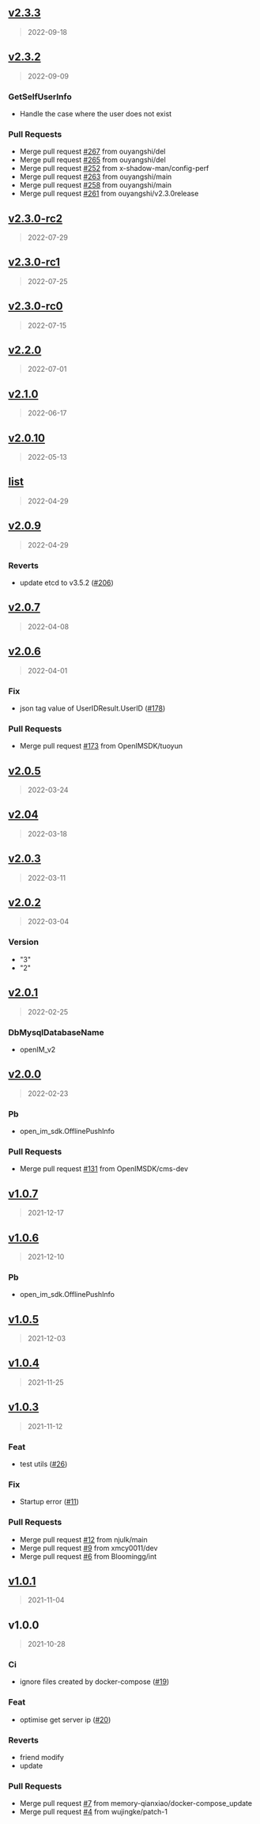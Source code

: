 
<a name="v2.3.3"></a>
## [v2.3.3](https://github.com/OpenIMSDK/Open-IM-Server/compare/v2.3.2...v2.3.3)

> 2022-09-18


<a name="v2.3.2"></a>
## [v2.3.2](https://github.com/OpenIMSDK/Open-IM-Server/compare/v2.3.0-rc2...v2.3.2)

> 2022-09-09

### GetSelfUserInfo

* Handle the case where the user does not exist

### Pull Requests

* Merge pull request [#267](https://github.com/OpenIMSDK/Open-IM-Server/issues/267) from ouyangshi/del
* Merge pull request [#265](https://github.com/OpenIMSDK/Open-IM-Server/issues/265) from ouyangshi/del
* Merge pull request [#252](https://github.com/OpenIMSDK/Open-IM-Server/issues/252) from x-shadow-man/config-perf
* Merge pull request [#263](https://github.com/OpenIMSDK/Open-IM-Server/issues/263) from ouyangshi/main
* Merge pull request [#258](https://github.com/OpenIMSDK/Open-IM-Server/issues/258) from ouyangshi/main
* Merge pull request [#261](https://github.com/OpenIMSDK/Open-IM-Server/issues/261) from ouyangshi/v2.3.0release


<a name="v2.3.0-rc2"></a>
## [v2.3.0-rc2](https://github.com/OpenIMSDK/Open-IM-Server/compare/v2.3.0-rc1...v2.3.0-rc2)

> 2022-07-29


<a name="v2.3.0-rc1"></a>
## [v2.3.0-rc1](https://github.com/OpenIMSDK/Open-IM-Server/compare/v2.3.0-rc0...v2.3.0-rc1)

> 2022-07-25


<a name="v2.3.0-rc0"></a>
## [v2.3.0-rc0](https://github.com/OpenIMSDK/Open-IM-Server/compare/v2.2.0...v2.3.0-rc0)

> 2022-07-15


<a name="v2.2.0"></a>
## [v2.2.0](https://github.com/OpenIMSDK/Open-IM-Server/compare/v2.1.0...v2.2.0)

> 2022-07-01


<a name="v2.1.0"></a>
## [v2.1.0](https://github.com/OpenIMSDK/Open-IM-Server/compare/v2.0.10...v2.1.0)

> 2022-06-17


<a name="v2.0.10"></a>
## [v2.0.10](https://github.com/OpenIMSDK/Open-IM-Server/compare/list...v2.0.10)

> 2022-05-13


<a name="list"></a>
## [list](https://github.com/OpenIMSDK/Open-IM-Server/compare/v2.0.9...list)

> 2022-04-29


<a name="v2.0.9"></a>
## [v2.0.9](https://github.com/OpenIMSDK/Open-IM-Server/compare/v2.0.7...v2.0.9)

> 2022-04-29

### Reverts

* update etcd to v3.5.2 ([#206](https://github.com/OpenIMSDK/Open-IM-Server/issues/206))


<a name="v2.0.7"></a>
## [v2.0.7](https://github.com/OpenIMSDK/Open-IM-Server/compare/v2.0.6...v2.0.7)

> 2022-04-08


<a name="v2.0.6"></a>
## [v2.0.6](https://github.com/OpenIMSDK/Open-IM-Server/compare/v2.0.5...v2.0.6)

> 2022-04-01

### Fix

* json tag value of UserIDResult.UserID ([#178](https://github.com/OpenIMSDK/Open-IM-Server/issues/178))

### Pull Requests

* Merge pull request [#173](https://github.com/OpenIMSDK/Open-IM-Server/issues/173) from OpenIMSDK/tuoyun


<a name="v2.0.5"></a>
## [v2.0.5](https://github.com/OpenIMSDK/Open-IM-Server/compare/v2.04...v2.0.5)

> 2022-03-24


<a name="v2.04"></a>
## [v2.04](https://github.com/OpenIMSDK/Open-IM-Server/compare/v2.0.3...v2.04)

> 2022-03-18


<a name="v2.0.3"></a>
## [v2.0.3](https://github.com/OpenIMSDK/Open-IM-Server/compare/v2.0.2...v2.0.3)

> 2022-03-11


<a name="v2.0.2"></a>
## [v2.0.2](https://github.com/OpenIMSDK/Open-IM-Server/compare/v2.0.1...v2.0.2)

> 2022-03-04

### Version

* "3"
* "2"


<a name="v2.0.1"></a>
## [v2.0.1](https://github.com/OpenIMSDK/Open-IM-Server/compare/v2.0.0...v2.0.1)

> 2022-02-25

### DbMysqlDatabaseName

* openIM_v2


<a name="v2.0.0"></a>
## [v2.0.0](https://github.com/OpenIMSDK/Open-IM-Server/compare/v1.0.7...v2.0.0)

> 2022-02-23

### Pb

* open_im_sdk.OfflinePushInfo

### Pull Requests

* Merge pull request [#131](https://github.com/OpenIMSDK/Open-IM-Server/issues/131) from OpenIMSDK/cms-dev


<a name="v1.0.7"></a>
## [v1.0.7](https://github.com/OpenIMSDK/Open-IM-Server/compare/v1.0.6...v1.0.7)

> 2021-12-17


<a name="v1.0.6"></a>
## [v1.0.6](https://github.com/OpenIMSDK/Open-IM-Server/compare/v1.0.5...v1.0.6)

> 2021-12-10

### Pb

* open_im_sdk.OfflinePushInfo


<a name="v1.0.5"></a>
## [v1.0.5](https://github.com/OpenIMSDK/Open-IM-Server/compare/v1.0.4...v1.0.5)

> 2021-12-03


<a name="v1.0.4"></a>
## [v1.0.4](https://github.com/OpenIMSDK/Open-IM-Server/compare/v1.0.3...v1.0.4)

> 2021-11-25


<a name="v1.0.3"></a>
## [v1.0.3](https://github.com/OpenIMSDK/Open-IM-Server/compare/v1.0.1...v1.0.3)

> 2021-11-12

### Feat

* test utils ([#26](https://github.com/OpenIMSDK/Open-IM-Server/issues/26))

### Fix

* Startup error ([#11](https://github.com/OpenIMSDK/Open-IM-Server/issues/11))

### Pull Requests

* Merge pull request [#12](https://github.com/OpenIMSDK/Open-IM-Server/issues/12) from njulk/main
* Merge pull request [#9](https://github.com/OpenIMSDK/Open-IM-Server/issues/9) from xmcy0011/dev
* Merge pull request [#6](https://github.com/OpenIMSDK/Open-IM-Server/issues/6) from Bloomingg/int


<a name="v1.0.1"></a>
## [v1.0.1](https://github.com/OpenIMSDK/Open-IM-Server/compare/v1.0.0...v1.0.1)

> 2021-11-04


<a name="v1.0.0"></a>
## v1.0.0

> 2021-10-28

### Ci

* ignore files created by docker-compose ([#19](https://github.com/OpenIMSDK/Open-IM-Server/issues/19))

### Feat

* optimise get server ip ([#20](https://github.com/OpenIMSDK/Open-IM-Server/issues/20))

### Reverts

* friend modify
* update

### Pull Requests

* Merge pull request [#7](https://github.com/OpenIMSDK/Open-IM-Server/issues/7) from memory-qianxiao/docker-compose_update
* Merge pull request [#4](https://github.com/OpenIMSDK/Open-IM-Server/issues/4) from wujingke/patch-1

